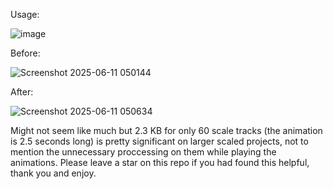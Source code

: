 
Usage:

![image](https://github.com/user-attachments/assets/944bf4dd-075d-49ce-9b32-9505da41270b)

Before:

![Screenshot 2025-06-11 050144](https://github.com/user-attachments/assets/f9e5ddb3-22bd-4593-b25a-66294623dd3d)

After:

![Screenshot 2025-06-11 050634](https://github.com/user-attachments/assets/a3e00616-3822-4737-ba31-a4a5d583338f)

Might not seem like much but 2.3 KB for only 60 scale tracks (the animation is 2.5 seconds long) is pretty significant on larger scaled projects, not to mention the unnecessary proccessing on them while playing the animations.
Please leave a star on this repo if you had found this helpful, thank you and enjoy.
